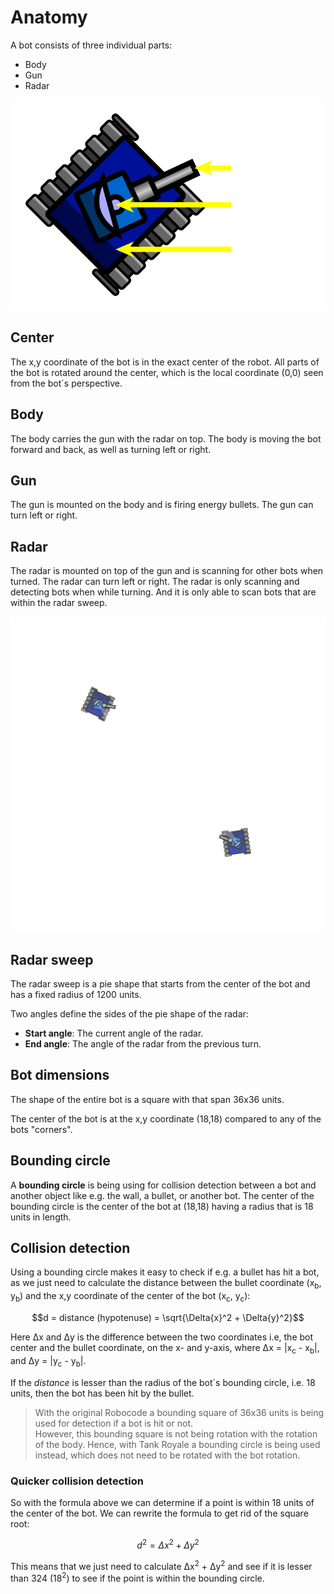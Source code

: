 # Anatomy

A bot consists of three individual parts:

- Body
- Gun
- Radar

![Bot anatomy](../images/anatomy.svg)

## Center

The x,y coordinate of the bot is in the exact center of the robot. All parts of the bot is rotated around the center,
which is the local coordinate (0,0) seen from the bot´s perspective.

## Body

The body carries the gun with the radar on top. The body is moving the bot forward and back, as well as turning left or
right.

## Gun

The gun is mounted on the body and is firing energy bullets. The gun can turn left or right.

## Radar

The radar is mounted on top of the gun and is scanning for other bots when turned. The radar can turn left or right. The
radar is only scanning and detecting bots when while turning. And it is only able to scan bots that are within the radar
sweep.

![Radar sweep](../images/radar-sweep.svg)

## Radar sweep

The radar sweep is a pie shape that starts from the center of the bot and has a fixed radius of 1200 units.

Two angles define the sides of the pie shape of the radar:

- **Start angle**: The current angle of the radar.
- **End angle**: The angle of the radar from the previous turn.

## Bot dimensions

The shape of the entire bot is a square with that span 36x36 units.

The center of the bot is at the x,y coordinate (18,18) compared to any of the bots "corners".

## Bounding circle

A **bounding circle** is being using for collision detection between a bot and another object like e.g. the wall, a
bullet, or another bot. The center of the bounding circle is the center of the bot at (18,18) having a radius that is 18
units in length.

## Collision detection

Using a bounding circle makes it easy to check if e.g. a bullet has hit a bot, as we just need to calculate the distance
between the bullet coordinate (x<sub>b</sub>, y<sub>b</sub>) and the x,y coordinate of the center of the bot
(x<sub>c</sub>, y<sub>c</sub>):

$$d = distance (hypotenuse) = \sqrt{\Delta{x}^2 + \Delta{y}^2}$$

Here Δx and Δy is the difference between the two coordinates i.e, the bot center and the bullet coordinate, on the x-
and y-axis, where Δx = |x<sub>c</sub> - x<sub>b</sub>|, and Δy = |y<sub>c</sub> - y<sub>b</sub>|.

If the _distance_ is lesser than the radius of the bot´s bounding circle, i.e. 18 units, then the bot has been hit by
the bullet.

> With the original Robocode a bounding square of 36x36 units is being used for detection if a bot is hit or not.  
> However, this bounding square is not being rotation with the rotation of the body.
> Hence, with Tank Royale a bounding circle is being used instead, which does not need to be rotated with the bot
> rotation.

### Quicker collision detection

So with the formula above we can determine if a point is within 18 units of the center of the bot. We can rewrite the
formula to get rid of the square root:

$$d^2 = \Delta{x}^2 + \Delta{y}^2$$

This means that we just need to calculate Δx<sup>2</sup> + Δy<sup>2</sup> and see if it is lesser than 324
(18<sup>2</sup>) to see if the point is within the bounding circle.